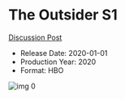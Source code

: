# The Outsider S1

[Discussion Post](https://www.avsforum.com/threads/bass-eq-for-filtered-movies.2995212/post-59128586)

* Release Date: 2020-01-01
* Production Year: 2020
* Format: HBO

![img 0](https://i.imgur.com/GpvafyN.jpg)

